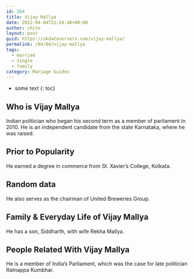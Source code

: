 ```yaml
---
id: 264
title: Vijay Mallya
date: 2012-04-04T22:24:48+00:00
author: chito
layout: post
guid: https://ukdataservers.com/vijay-mallya/
permalink: /04/04/vijay-mallya  
tags:
  - married
  - single
  - family
category: Mariage Guides
---
```


* some text
{: toc}


## Who is  Vijay Mallya
                  
                  
                  
Indian politician who began his second term as a member of parliament in 2010. He is an independent candidate from the state Karnataka, where he was raised.
                  
                
                
                
## Prior to Popularity 
                  
                  
                  
He earned a degree in commerce from St. Xavier&#8217;s College, Kolkata.
                  
                
                
                
## Random data 
                  
                  
                  
He also serves as the chairman of United Breweries Group.
                  
                
                
                
## Family & Everyday Life of Vijay Mallya
                  
                  
                  
He has a son, Siddharth, with wife Rekha Mallya.
                  
                
                
                
## People Related With  Vijay Mallya
                  
                  
                  
He is a member of India&#8217;s Parliament, which was the case for late politician Ratnappa Kumbhar.
                  
                
              
            
          
          
          
    
    
  
